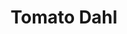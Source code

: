 ---
title: Tomato Dahl
metadata:
  course: Main
  source: https://smile.amazon.co.uk/Imperfect-Vegan-Fearne-Cotton/dp/1841882895/
  servings: '3'
  title: Tomato Dahl
ingredients:
- name: soy sauce
  amount: 2 tbsp
- name: greek yogurt
  amount: 4 tbsp
- name: miso paste
  amount: 1 tsp
- name: crushed garlic
  amount: 4 cloves
- name: washed red split lentils
  amount: 260 g
- name: mild curry powder
  amount: 2 tsp
- name: coconut milk
  amount: 400 ml
- name: chopped tomatoes
  amount: 400 g
cookware:
- name: pan
steps:
- description: Grab a pan and add in the washed red split lentils, crushed garlic,
    soy sauce, mild curry powder, miso paste, chopped tomatoes and coconut milk.
- description: Bring to the boil, then reduce heat and simmer for 15 minutes, stirring
    frequently to stop the lentils sticking to the base of the pan.
- description: Add in the greek yogurt, stir, and simmer for another 5 minutes then
    serve.

---